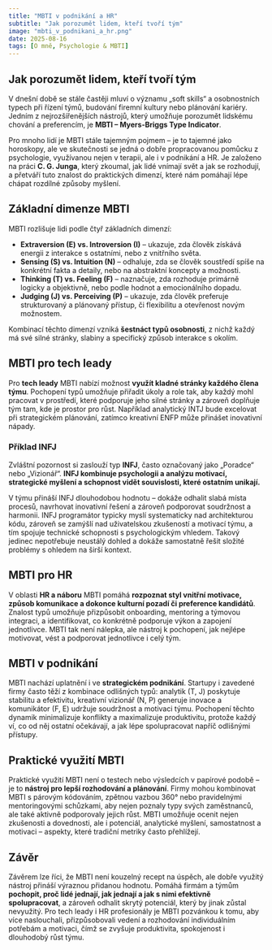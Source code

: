 ```yaml
---
title: "MBTI v podnikání a HR"
subtitle: "Jak porozumět lidem, kteří tvoří tým"
image: "mbti_v_podnikani_a_hr.png"
date: 2025-08-16
tags: [O mně, Psychologie & MBTI]
---
```


## Jak porozumět lidem, kteří tvoří tým

V dnešní době se stále častěji mluví o významu „soft skills“ a osobnostních typech při řízení týmů, budování firemní kultury nebo plánování kariéry. Jedním z nejrozšířenějších nástrojů, který umožňuje porozumět lidskému chování a preferencím, je **MBTI – Myers-Briggs Type Indicator**. 

Pro mnoho lidí je MBTI stále tajemným pojmem – je to tajemné jako horoskopy, ale ve skutečnosti se jedná o dobře propracovanou pomůcku z psychologie, využívanou nejen v terapii, ale i v podnikání a HR. Je založeno na práci **C. G. Junga**, který zkoumal, jak lidé vnímají svět a jak se rozhodují, a přetváří tuto znalost do praktických dimenzí, které nám pomáhají lépe chápat rozdílné způsoby myšlení.

## Základní dimenze MBTI

MBTI rozlišuje lidi podle čtyř základních dimenzí:

- **Extraversion (E) vs. Introversion (I)** – ukazuje, zda člověk získává energii z interakce s ostatními, nebo z vnitřního světa.  
- **Sensing (S) vs. Intuition (N)** – odhaluje, zda se člověk soustředí spíše na konkrétní fakta a detaily, nebo na abstraktní koncepty a možnosti.  
- **Thinking (T) vs. Feeling (F)** – naznačuje, zda rozhoduje primárně logicky a objektivně, nebo podle hodnot a emocionálního dopadu.  
- **Judging (J) vs. Perceiving (P)** – ukazuje, zda člověk preferuje strukturovaný a plánovaný přístup, či flexibilitu a otevřenost novým možnostem.  

Kombinací těchto dimenzí vzniká **šestnáct typů osobnosti**, z nichž každý má své silné stránky, slabiny a specifický způsob interakce s okolím.

## MBTI pro tech leady

Pro **tech leady** MBTI nabízí možnost **využít kladné stránky každého člena týmu**. Pochopení typů umožňuje přiřadit úkoly a role tak, aby každý mohl pracovat v prostředí, které podporuje jeho silné stránky a zároveň doplňuje tým tam, kde je prostor pro růst. Například analytický INTJ bude excelovat při strategickém plánování, zatímco kreativní ENFP může přinášet inovativní nápady.

### Příklad INFJ

Zvláštní pozornost si zaslouží typ **INFJ**, často označovaný jako „Poradce“ nebo „Vizionář“. **INFJ kombinuje psychologii a analýzu motivací, strategické myšlení a schopnost vidět souvislosti, které ostatním unikají.** 

V týmu přináší INFJ dlouhodobou hodnotu – dokáže odhalit slabá místa procesů, navrhovat inovativní řešení a zároveň podporovat soudržnost a harmonii. INFJ programátor typicky myslí systematicky nad architekturou kódu, zároveň se zamýšlí nad uživatelskou zkušeností a motivací týmu, a tím spojuje technické schopnosti s psychologickým vhledem. Takový jedinec nepotřebuje neustálý dohled a dokáže samostatně řešit složité problémy s ohledem na širší kontext.

## MBTI pro HR

V oblasti **HR a náboru** MBTI pomáhá **rozpoznat styl vnitřní motivace, způsob komunikace a dokonce kulturní pozadí či preference kandidátů**. Znalost typů umožňuje přizpůsobit onboarding, mentoring a týmovou integraci, a identifikovat, co konkrétně podporuje výkon a zapojení jednotlivce. MBTI tak není nálepka, ale nástroj k pochopení, jak nejlépe motivovat, vést a podporovat jednotlivce i celý tým.

## MBTI v podnikání

MBTI nachází uplatnění i ve **strategickém podnikání**. Startupy i zavedené firmy často těží z kombinace odlišných typů: analytik (T, J) poskytuje stabilitu a efektivitu, kreativní vizionář (N, P) generuje inovace a komunikátor (F, E) udržuje soudržnost a motivaci týmu. Pochopení těchto dynamik minimalizuje konflikty a maximalizuje produktivitu, protože každý ví, co od něj ostatní očekávají, a jak lépe spolupracovat napříč odlišnými přístupy.

## Praktické využití MBTI

Praktické využití MBTI není o testech nebo výsledcích v papírové podobě – je to **nástroj pro lepší rozhodování a plánování**. Firmy mohou kombinovat MBTI s párovým kódováním, zpětnou vazbou 360° nebo pravidelnými mentoringovými schůzkami, aby nejen poznaly typy svých zaměstnanců, ale také aktivně podporovaly jejich růst. MBTI umožňuje ocenit nejen zkušenosti a dovednosti, ale i potenciál, analytické myšlení, samostatnost a motivaci – aspekty, které tradiční metriky často přehlížejí.

## Závěr

Závěrem lze říci, že MBTI není kouzelný recept na úspěch, ale dobře využitý nástroj přináší výraznou přidanou hodnotu. Pomáhá firmám a týmům **pochopit, proč lidé jednají, jak jednají a jak s nimi efektivně spolupracovat**, a zároveň odhalit skrytý potenciál, který by jinak zůstal nevyužitý. Pro tech leady i HR profesionály je MBTI pozvánkou k tomu, aby více naslouchali, přizpůsobovali vedení a rozhodování individuálním potřebám a motivaci, čímž se zvyšuje produktivita, spokojenost i dlouhodobý růst týmu.
